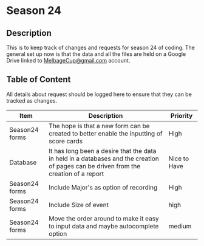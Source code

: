 # Season 24

## Description

This is to keep track of changes and requests for season 24 of coding. The general set up now is that the data and all the files are held on a Google Drive linked to MelbageCup@gmail.com account.

## Table of Content

All details about request should be logged here to ensure that they can be tracked as changes.

| Item | Description | Priority|
|---|---|---|
| Season24 forms | The hope is that a new form can be created to better enable the inputting of score cards | High |
| Database | It has long been a desire that the data in held in a databases and the creation of pages can be driven from the creation of a report | Nice to Have |
| Season24 forms | Include Major's as option of recording | High |
| Season24 forms |  Include Size of event | high|
| Season24 forms | Move the order around to make it easy to input data and maybe autocomplete option | medium  |
